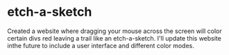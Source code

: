 # etch-a-sketch

Created a website where dragging your mouse across the screen will color certain divs red leaving a trail like an etch-a-sketch. I'll update this website inthe future to include a user interface and different color modes.